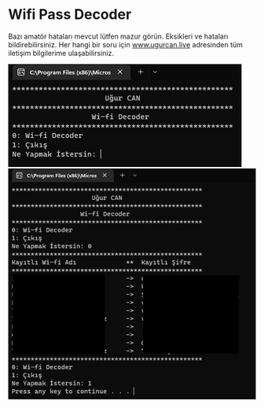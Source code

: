 # Wifi Pass Decoder
 
Bazı amatör hataları mevcut lütfen mazur görün. 
Eksikleri ve hataları bildirebilirsiniz. 
Her hangi bir soru için www.ugurcan.live adresinden tüm iletişim bilgilerime ulaşabilirsiniz.

![](/Screen/Screen1.png)
![](/Screen/Screen2.png)
 
